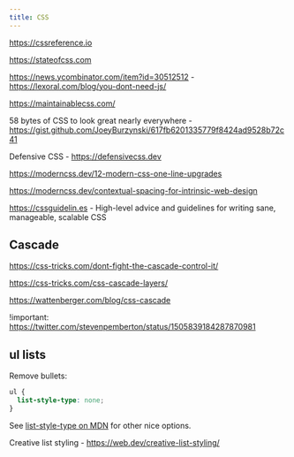 ```yaml
---
title: CSS
---
```


https://cssreference.io

https://stateofcss.com

https://news.ycombinator.com/item?id=30512512 - https://lexoral.com/blog/you-dont-need-js/

https://maintainablecss.com/

58 bytes of CSS to look great nearly everywhere - https://gist.github.com/JoeyBurzynski/617fb6201335779f8424ad9528b72c41

Defensive CSS - https://defensivecss.dev

https://moderncss.dev/12-modern-css-one-line-upgrades

https://moderncss.dev/contextual-spacing-for-intrinsic-web-design

https://cssguidelin.es - High-level advice and guidelines for writing sane, manageable, scalable CSS

## Cascade

https://css-tricks.com/dont-fight-the-cascade-control-it/

https://css-tricks.com/css-cascade-layers/

https://wattenberger.com/blog/css-cascade

!important: https://twitter.com/stevenpemberton/status/1505839184287870981

## ul lists

Remove bullets:

```css
ul {
  list-style-type: none;
}
```

See [list-style-type on MDN](https://developer.mozilla.org/en-US/docs/Web/CSS/list-style-type) for other nice options.

Creative list styling - https://web.dev/creative-list-styling/
